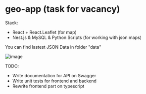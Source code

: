 # geo-app (task for vacancy)
Stack:
- React + React.Leaflet (for map)
- Nest.js & MySQL & Python Scripts (for working with json maps)

You can find lastest JSON Data in folder "data"

![image](https://user-images.githubusercontent.com/54706661/230057374-efa102d8-2587-46ef-9634-63fbd620704f.png)

TODO:
- Write documentation for API on Swagger
- Write unit tests for frontend and backend
- Rewrite frontend part on typescript
